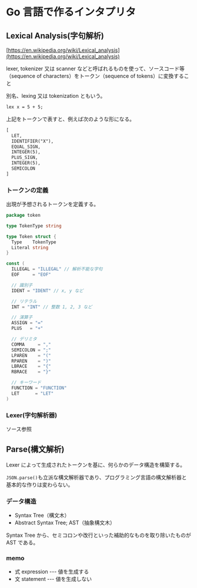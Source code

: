 # Go 言語で作るインタプリタ

## Lexical Analysis(字句解析)

[https://en.wikipedia.org/wiki/Lexical_analysis](https://en.wikipedia.org/wiki/Lexical_analysis)

lexer, tokenizer 又は scanner などと呼ばれるものを使って、ソースコード等（sequence of characters）をトークン（sequence of tokens）に変換すること

別名、lexing 又は tokenization ともいう。

```txt
lex x = 5 + 5;
```

上記をトークンで表すと、例えば次のような形になる。

```txt
[
  LET,
  IDENTIFIER("X"),
  EQUAL_SIGN,
  INTEGER(5),
  PLUS_SIGN,
  INTEGER(5),
  SEMICOLON
]
```

### トークンの定義

出現が予想されるトークンを定義する。

```go
package token

type TokenType string

type Token struct {
  Type    TokenType
  Literal string
}

const (
  ILLEGAL = "ILLEGAL" // 解析不能な字句
  EOF     = "EOF"

  // 識別子
  IDENT = "IDENT" // x, y など

  // リテラル
  INT = "INT" // 整数 1, 2, 3 など

  // 演算子
  ASSIGN = "="
  PLUS   = "+"

  // デリミタ
  COMMA     = ","
  SEMICOLON = ";"
  LPAREN    = "("
  RPAREN    = ")"
  LBRACE    = "{"
  RBRACE    = "}"

  // キーワード
  FUNCTION = "FUNCTION"
  LET      = "LET"
)
```

### Lexer(字句解析器)

ソース参照

## Parse(構文解析)

Lexer によって生成されたトークンを基に、何らかのデータ構造を構築する。

`JSON.parse()`も立派な構文解析器であり、プログラミング言語の構文解析器と基本的な作りは変わらない。

### データ構造

- Syntax Tree（構文木）
- Abstract Syntax Tree; AST（抽象構文木）

Syntax Tree から、セミコロンや改行といった補助的なものを取り除いたものが AST である。

### memo

- 式 expression --- 値を生成する
- 文 statement --- 値を生成しない
